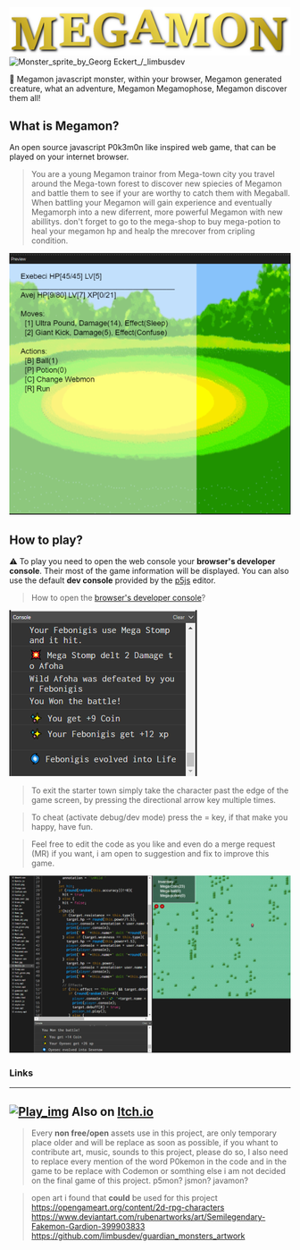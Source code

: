 ![Megamon_logo](Megamon_2.png) 
![Monster_sprite_by_Georg Eckert_/_limbusdev](https://github.com/limbusdev/guardian_monsters_artwork/blob/master/sprites/monsters/128x128/3_2.png?raw=true)

🎵 Megamon javascript monster, within your browser, Megamon generated creature, what an adventure, Megamon Megamophose, Megamon discover them all!

## What is Megamon?
An open source javascript P0k3m0n like inspired web game, that can be played on your internet browser.
> You are a young Megamon trainor from Mega-town city you travel around the Mega-town forest to discover new spiecies of Megamon and battle them to see if your are worthy to catch them with Megaball. When battling your Megamon will gain experience and eventually Megamorph into a new diferrent, more powerful Megamon with new abillitys. don't forget to go to the mega-shop to buy mega-potion to heal your megamon hp and healp the mrecover from cripling condition.


![Screenshot](batttle.png)

## How to play?
⚠️ To play you need to open the web console your __browser's developer console__. Their most of the game information will be displayed.
You can also use the default __dev console__ provided by the [p5js](https://p5js.org/download/support.html) editor.
> How to open the [browser's developer console](https://balsamiq.com/support/faqs/browserconsole/#:~:text=To%20open%20the%20developer%20console,(on%20Windows%2FLinux).)?

![Screenshot](webmon.PNG)

> To exit the starter town simply take the character past the edge of the game screen, by pressing the directional arrow key multiple times.

> To cheat (activate debug/dev mode) press the = key, if that make you happy, have fun.

> Feel free to edit the code as you like and even do a merge request (MR) if you want, i am open to suggestion and fix to improve this game.

![Screenshot](lol.png)

### Links
---
[![Play_img](https://external-content.duckduckgo.com/iu/?u=http%3A%2F%2Fwww.freeiconspng.com%2Fuploads%2Fstart-button-blue-png-25.png&f=1&nofb=1)](https://editor.p5js.org/DeathNotePad/sketches/utKTxnODO)
Also on [Itch.io](https://amosnimos.itch.io/webmon)
---

> Every __non free/open__ assets use in this project, are only temporary place older and will be replace as soon as possible, if you whant to contribute art, music, sounds to this project, please do so, I also need to replace every mention of the word P0kemon in the code and in the game to be replace with Codemon or somthing else i am not decided on the final game of this project. p5mon? jsmon? javamon? 

> open art i found that __could__ be used for this project
> https://opengameart.org/content/2d-rpg-characters
> https://www.deviantart.com/rubenartworks/art/Semilegendary-Fakemon-Gardion-399903833
> https://github.com/limbusdev/guardian_monsters_artwork
